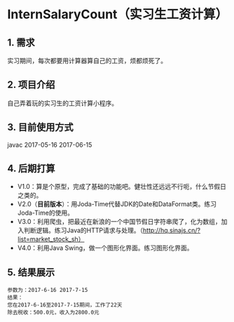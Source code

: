 # InternSalaryCount（实习生工资计算）
## 1. 需求
  实习期间，每次都要用计算器算自己的工资，烦都烦死了。

## 2. 项目介绍
  自己弄着玩的实习生的工资计算小程序。
  
## 3. 目前使用方式
  javac 2017-05-16 2017-06-15
  
## 4. 后期打算
  - V1.0：算是个原型，完成了基础的功能吧。健壮性还远远不行呃，什么节假日之类的。
  - V2.0（**目前版本**）：用Joda-Time代替JDK的Date和DataFormat类。练习Joda-Time的使用。
  - V3.0：利用爬虫，把最近在新浪的一个中国节假日字符串爬了，化为数组，加入判断逻辑。练习Java的HTTP请求与处理。（http://hq.sinajs.cn/?list=market_stock_sh）
  - V4.0：利用Java Swing，做一个图形化界面。练习图形化界面。
  
## 5. 结果展示
    参数为：2017-6-16 2017-7-15
    结果：
    您在2017-6-16至2017-7-15期间，工作了22天
    除去税收：500.0元，收入为2800.0元
  
